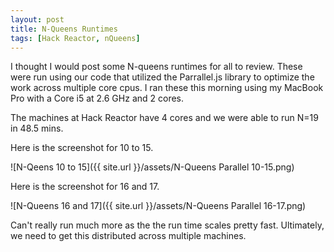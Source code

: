 ```yaml
---
layout: post
title: N-Queens Runtimes
tags: [Hack Reactor, nQueens]
---
```


I thought I would post some N-queens runtimes for all to review.  These were run using our code that utilized the Parrallel.js library to optimize the work across multiple core cpus.  I ran these this morning using my MacBook Pro with a Core i5 at 2.6 GHz and 2 cores.  

The machines at Hack Reactor have 4 cores and we were able to run N=19 in 48.5 mins.

Here is the screenshot for 10 to 15.

![N-Qeens 10 to 15]({{ site.url }}/assets/N-Queens Parallel 10-15.png)

Here is the screenshot for 16 and 17.

![N-Queens 16 and 17]({{ site.url }}/assets/N-Queens Parallel 16-17.png)

Can't really run much more as the the run time scales pretty fast.  Ultimately, we need to get this distributed across multiple machines.